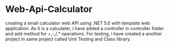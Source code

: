 # Web-Api-Calculator
creating a small calculator web API using .NET 5.0 with template web application.
As it is a calculater, i have added a controller in controller folder and add method for +,-,/,* operations.
For testing, i have created a another project in same project called Unit Testing and Class library.
